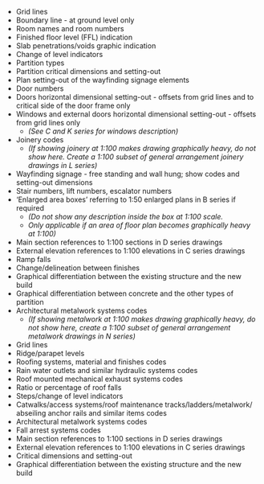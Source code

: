 - Grid lines
- Boundary line - at ground level only
- Room names and room numbers
- Finished floor level (FFL) indication
- Slab penetrations/voids graphic indication
- Change of level indicators
- Partition types
- Partition critical dimensions and setting-out
- Plan setting-out of the wayfinding signage elements
- Door numbers
- Doors horizontal dimensional setting-out - offsets from grid lines and to critical side of the
door frame only
- Windows and external doors horizontal dimensional setting-out - offsets from grid lines only
    - _(See C and K series for windows description)_
- Joinery codes 
    - _(If showing joinery at <span class="highlight-red">1:100</span> makes drawing graphically heavy, do not show here. Create a <span class="highlight-red">1:100</span> subset of general arrangement joinery drawings in L series)_
- Wayfinding signage - free standing and wall hung; show codes and setting-out dimensions
- Stair numbers, lift numbers, escalator numbers
- ‘Enlarged area boxes’ referring to <span class="highlight-red">1:50</span> enlarged plans in B series if required
    - _(Do not show any description inside the box at <span class="highlight-red">1:100</span> scale._
    - _Only applicable if an area of floor plan becomes graphically heavy at <span class="highlight-red">1:100</span>)_
- Main section references to <span class="highlight-red">1:100</span> sections in D series drawings
- External elevation references to <span class="highlight-red">1:100</span> elevations in C series drawings
- Ramp falls
- Change/delineation between finishes
- Graphical differentiation between the existing structure and the new build
- Graphical differentiation between concrete and the other types of partition
- Architectural metalwork systems codes
    - _(If showing metalwork at <span class="highlight-red">1:100</span> makes drawing graphically heavy, do not show here, create a <span class="highlight-red">1:100</span> subset of general arrangement metalwork drawings in N series)_
- Grid lines
- Ridge/parapet levels
- Roofing systems, material and finishes codes
- Rain water outlets and similar hydraulic systems codes
- Roof mounted mechanical exhaust systems codes
- Ratio or percentage of roof falls
- Steps/change of level indicators
- Catwalks/access systems/roof maintenance tracks/ladders/metalwork/
abseiling anchor rails and similar items codes
- Architectural metalwork systems codes
- Fall arrest systems codes
- Main section references to <span class="highlight-red">1:100</span> sections in D series drawings
- External elevation references to <span class="highlight-red">1:100</span> elevations in C series drawings
- Critical dimensions and setting-out
- Graphical differentiation between the existing structure and the new build